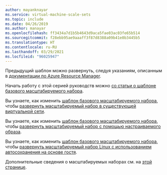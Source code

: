 ```yaml
---
author: mayanknayar
ms.service: virtual-machine-scale-sets
ms.topic: include
ms.date: 04/26/2019
ms.author: manayar
ms.openlocfilehash: ff3434a7d1b5b4643d9aca5fae03ac03fe65b514
ms.sourcegitcommit: f28ebb95ae9aaaff3f87d8388a09b41e0b3445b5
ms.translationtype: HT
ms.contentlocale: ru-RU
ms.lasthandoff: 03/29/2021
ms.locfileid: "96025947"
---
```

Предыдущий шаблон можно развернуть, следуя указаниям, описанным в [документации по Azure Resource Manager](../articles/azure-resource-manager/templates/deploy-powershell.md).

Начать работу с этой серией руководств можно [со статьи о шаблоне базового масштабируемого набора](../articles/virtual-machine-scale-sets/virtual-machine-scale-sets-mvss-start.md).

Вы узнаете, как изменить [шаблон базового масштабируемого набора](../articles/virtual-machine-scale-sets/virtual-machine-scale-sets-mvss-start.md), чтобы [развернуть масштабируемый набор в существующей виртуальной сети](../articles/virtual-machine-scale-sets/virtual-machine-scale-sets-mvss-existing-vnet.md).

Вы узнаете, как изменить [шаблон базового масштабируемого набора](../articles/virtual-machine-scale-sets/virtual-machine-scale-sets-mvss-start.md), чтобы [развернуть масштабируемый набор с помощью настраиваемого образа](../articles/virtual-machine-scale-sets/virtual-machine-scale-sets-mvss-custom-image.md).

Вы узнаете, как изменить [шаблон базового масштабируемого набора](../articles/virtual-machine-scale-sets/virtual-machine-scale-sets-mvss-start.md), чтобы [развернуть масштабируемый набор Linux с использованием автосохранения на основе гостя](../articles/virtual-machine-scale-sets/virtual-machine-scale-sets-mvss-guest-based-autoscale-linux.md).

Дополнительные сведения о масштабируемых наборах см. на [этой странице](../articles/virtual-machine-scale-sets/overview.md).